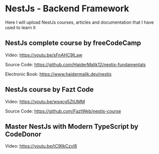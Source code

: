 # NestJs - Backend Framework

Here I will upload NestJs courses, articles and documentation that I have used to learn it

## NestJs complete course by freeCodeCamp

Video: https://youtu.be/sFnAHC9lLaw

Source Code: https://github.com/HaiderMalik12/nestjs-fundamentals

Electronic Book: https://www.haidermalik.dev/nestjs

## NestJs course by Fazt Code

Video: https://youtu.be/wsqcg5ZtUMM

Source Code: https://github.com/FaztWeb/nestjs-course

## Master NestJs with Modern TypeScript by CodeDonor

Video: https://youtu.be/tC9llkCzvl8

